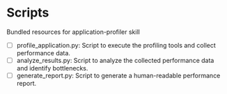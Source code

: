 # Scripts

Bundled resources for application-profiler skill

- [ ] profile_application.py: Script to execute the profiling tools and collect performance data.
- [ ] analyze_results.py: Script to analyze the collected performance data and identify bottlenecks.
- [ ] generate_report.py: Script to generate a human-readable performance report.
